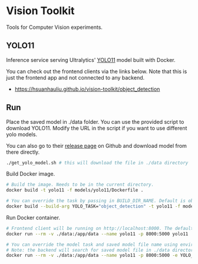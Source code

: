 # Vision Toolkit

Tools for Computer Vision experiments.

## YOLO11

Inference service serving Ultralytics' [YOLO11](https://docs.ultralytics.com/models/yolo11/) model built with Docker.

You can check out the frontend clients via the links below. Note that this is just the frontend app and not connected to any backend.

- <https://hsuanhauliu.github.io/vision-toolkit/object_detection>

## Run

Place the saved model in ./data folder. You can use the provided script to download YOLO11. Modify the URL in the script if you want to use different yolo models.

You can also go to their [release page](https://github.com/ultralytics/assets/releases) on Github and download model from there directly.

```bash
./get_yolo_model.sh # this will download the file in ./data directory
```

Build Docker image.

```bash
# Build the image. Needs to be in the current directory.
docker build -t yolo11 -f models/yolo11/Dockerfile .

# You can override the task by passing in BUILD_DIR_NAME. Default is object detection.
docker build --build-arg YOLO_TASK="object_detection" -t yolo11 -f models/yolo11/Dockerfile .
```

Run Docker container.

```bash
# Frontend client will be running on http://localhost:8000. The default will build object detection docker image.
docker run --rm -v ./data:/app/data --name yolo11 -p 8000:5000 yolo11

# You can override the model task and saved model file name using environment variable like so:
# Note: the backend will search for saved model file in ./data directory. Default model name is yolo_model.pt
docker run --rm -v ./data:/app/data --name yolo11 -p 8000:5000 -e YOLO_TASK=object_detect -e SAVED_MODEL=yolo_model.pt yolo11
```
